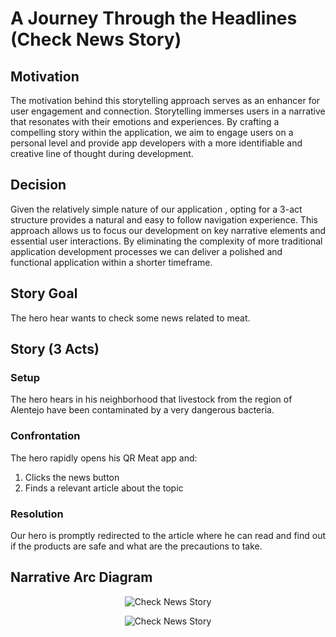 # A Journey Through the Headlines (Check News Story)

## Motivation

The motivation behind this storytelling approach serves as an enhancer for user engagement and connection. Storytelling immerses users in a narrative that resonates with their emotions and experiences. By crafting a compelling story within the application, we aim to engage users on a personal level and provide app developers with a more identifiable and creative line of thought during development.

## Decision

Given the relatively simple nature of our application , opting for a 3-act structure provides a natural and easy to follow navigation experience. This approach allows us to focus our development on key narrative elements and essential user interactions. By eliminating the complexity of more traditional application development processes we can deliver a polished and functional application within a shorter timeframe.

## Story Goal

The hero hear wants to check some news related to meat.

## Story (3 Acts)

### Setup

The hero hears in his neighborhood that livestock from the region of Alentejo have been contaminated by a very dangerous bacteria.

### Confrontation

The hero rapidly opens his QR Meat app and:

1. Clicks the news button
2. Finds a relevant article about the topic

### Resolution

Our hero is promptly redirected to the article where he can read and find out if the products are safe and what are the precautions to take.

## Narrative Arc Diagram

<p align="center">
  <img src="./assets/light-check-news.png#gh-light-mode-only" alt="Check News Story">
</p>

<p align="center">
  <img src="./assets/dark-check-news.png#gh-dark-mode-only" alt="Check News Story">
</p>
